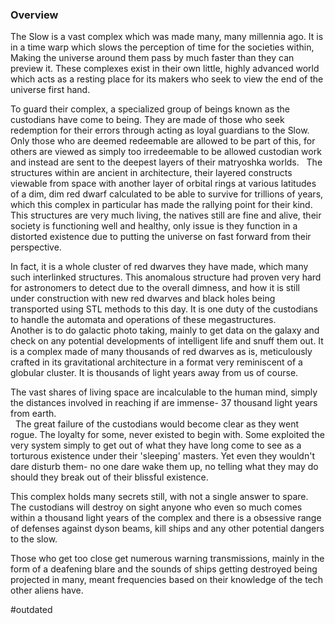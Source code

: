 
### Overview

The Slow is a vast complex which was made many, many millennia ago.  It is in a time warp which slows the perception of time for the societies within, Making the universe around them pass by much faster than they can preview it.  These complexes exist in their own little, highly advanced world which acts as a resting place for its makers who seek to view the end of the universe first hand.  

To guard their complex, a specialized group of beings known as the custodians have come to being.  They are made of those who seek redemption for their errors through acting as loyal guardians to the Slow.  Only those who are deemed redeemable are allowed to be part of this, for others are viewed as simply too irredeemable to be allowed custodian work and instead are sent to the deepest layers of their matryoshka worlds.
 
The structures within are ancient in architecture, their layered constructs viewable from space with another layer of orbital rings at various latitudes of a dim, dim red dwarf calculated to be able to survive for trillions of years, which this complex in particular has made the rallying point for their kind.  This structures are very much living, the natives still are fine and alive, their society is functioning well and healthy, only issue is they function in a distorted existence due to putting the universe on fast forward from their perspective.

In fact, it is a whole cluster of red dwarves they have made, which many such interlinked structures.  This anomalous structure had proven very hard for astronomers to detect due to the overall dimness, and how it is still under construction with new red dwarves and black holes being transported using STL methods to this day.  It is one duty of the custodians to handle the automata and operations of these megastructures.  
Another is to do galactic photo taking, mainly to get data on the galaxy and check on any potential developments of intelligent life and snuff them out.  It is a complex made of many thousands of red dwarves as is, meticulously crafted in its gravitational architecture in a format very reminiscent of a globular cluster.  It is thousands of light years away from us of course.

The vast shares of living space are incalculable to the human mind, simply the distances involved in reaching if are immense- 37 thousand light years from earth.  
 
The great failure of the custodians would become clear as they went rogue.  The loyalty for some, never existed to begin with.  Some exploited the very system simply to get out of what they have long come to see as a torturous existence under their 'sleeping' masters.  Yet even they wouldn't dare disturb them- no one dare wake them up, no telling what they may do should they break out of their blissful existence.

This complex holds many secrets still, with not a single answer to spare.  The custodians will destroy on sight anyone who even so much comes within a thousand light years of the complex and there is a obsessive range of defenses against dyson beams, kill ships and any other potential dangers to the slow.  

Those who get too close get numerous warning transmissions, mainly in the form of a deafening blare and the sounds of ships getting destroyed being projected in many, meant frequencies based on their knowledge of the tech other aliens have.

#outdated 